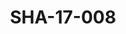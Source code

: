 ---
pid: SHA-17-008
title: SHA-17-008
language: en
collection: Sharhabil Ahmed
original_label: 
rights: Sharhabil Ahmed
location_of_original: Sharhabil Ahmed
photographer_or_studio: Studio Jack Kuwait
scanned_from: photograph 13 by 17.9
_date: '1964'
location: Kuwait
description: crowd at concert of Mirghani al Mamoun and Ahmed Hassan Jum'a
additional_notes: 
permission_display: 'yes'
on_server: 'no'
on_website: 'no'
permalink: /archive/en/sha-17-008.html
layout: photo-page
---